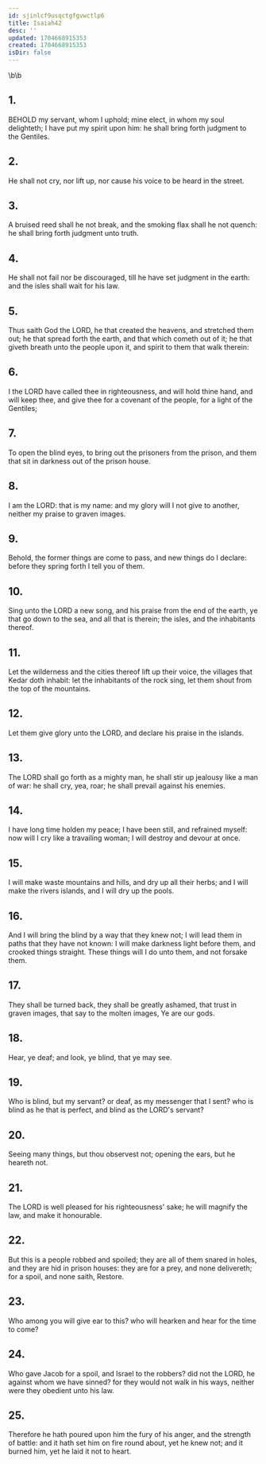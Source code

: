 ```yaml
---
id: sjinlcf9usqctgfgvwctlp6
title: Isaiah42
desc: ''
updated: 1704668915353
created: 1704668915353
isDir: false
---
```

\b\b
## 1.
BEHOLD my servant, whom I uphold; mine elect, in whom my soul delighteth; I have put my spirit upon him: he shall bring forth judgment to the Gentiles.
## 2.
He shall not cry, nor lift up, nor cause his voice to be heard in the street.
## 3.
A bruised reed shall he not break, and the smoking flax shall he not quench: he shall bring forth judgment unto truth.
## 4.
He shall not fail nor be discouraged, till he have set judgment in the earth: and the isles shall wait for his law.
## 5.
Thus saith God the LORD, he that created the heavens, and stretched them out; he that spread forth the earth, and that which cometh out of it; he that giveth breath unto the people upon it, and spirit to them that walk therein:
## 6.
I the LORD have called thee in righteousness, and will hold thine hand, and will keep thee, and give thee for a covenant of the people, for a light of the Gentiles;
## 7.
To open the blind eyes, to bring out the prisoners from the prison, and them that sit in darkness out of the prison house.
## 8.
I am the LORD: that is my name: and my glory will I not give to another, neither my praise to graven images.
## 9.
Behold, the former things are come to pass, and new things do I declare: before they spring forth I tell you of them.
## 10.
Sing unto the LORD a new song, and his praise from the end of the earth, ye that go down to the sea, and all that is therein; the isles, and the inhabitants thereof.
## 11.
Let the wilderness and the cities thereof lift up their voice, the villages that Kedar doth inhabit: let the inhabitants of the rock sing, let them shout from the top of the mountains.
## 12.
Let them give glory unto the LORD, and declare his praise in the islands.
## 13.
The LORD shall go forth as a mighty man, he shall stir up jealousy like a man of war: he shall cry, yea, roar; he shall prevail against his enemies.
## 14.
I have long time holden my peace; I have been still, and refrained myself: now will I cry like a travailing woman; I will destroy and devour at once.
## 15.
I will make waste mountains and hills, and dry up all their herbs; and I will make the rivers islands, and I will dry up the pools.
## 16.
And I will bring the blind by a way that they knew not; I will lead them in paths that they have not known: I will make darkness light before them, and crooked things straight.  These things will I do unto them, and not forsake them.
## 17.
They shall be turned back, they shall be greatly ashamed, that trust in graven images, that say to the molten images, Ye are our gods.
## 18.
Hear, ye deaf; and look, ye blind, that ye may see.
## 19.
Who is blind, but my servant?  or deaf, as my messenger that I sent?  who is blind as he that is perfect, and blind as the LORD's servant?
## 20.
Seeing many things, but thou observest not; opening the ears, but he heareth not.
## 21.
The LORD is well pleased for his righteousness' sake; he will magnify the law, and make it honourable.
## 22.
But this is a people robbed and spoiled; they are all of them snared in holes, and they are hid in prison houses: they are for a prey, and none delivereth; for a spoil, and none saith, Restore.
## 23.
Who among you will give ear to this?  who will hearken and hear for the time to come?
## 24.
Who gave Jacob for a spoil, and Israel to the robbers?  did not the LORD, he against whom we have sinned?  for they would not walk in his ways, neither were they obedient unto his law.
## 25.
Therefore he hath poured upon him the fury of his anger, and the strength of battle: and it hath set him on fire round about, yet he knew not; and it burned him, yet he laid it not to heart.
